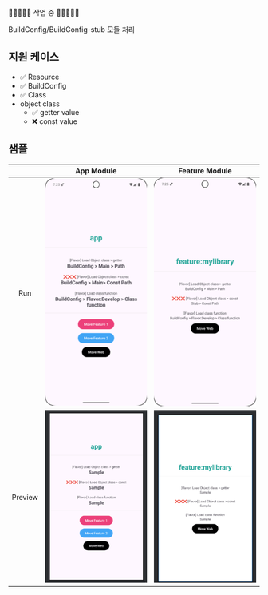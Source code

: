🚧🚧🚧🚧🚧 작업 중 🚧🚧🚧🚧🚧

BuildConfig/BuildConfig-stub 모듈 처리

## 지원 케이스

- ✅ Resource
- ✅ BuildConfig
- ✅ Class
- object class
  - ✅ getter value
  - ❌ const value

## 샘플 

||                App Module                 | Feature Module                                |
|:--:|:-----------------------------------------:|-----------------------------------------------|
|Run|     <img src="arts/app_module.png" />     | <img src="arts/feature_module.png" />         |
|Preview| <img src="arts/app_module_preview.png" /> | <img src="arts/feature_module_preview.png" /> |